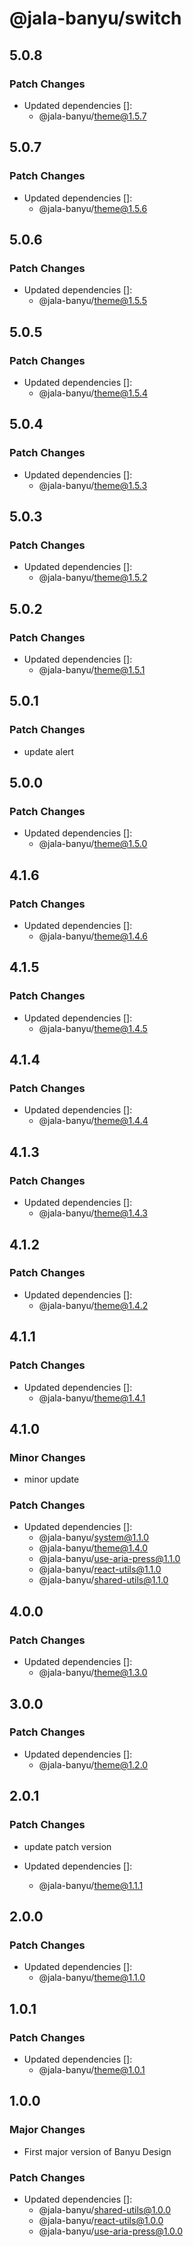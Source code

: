 # @jala-banyu/switch

## 5.0.8

### Patch Changes

- Updated dependencies []:
  - @jala-banyu/theme@1.5.7

## 5.0.7

### Patch Changes

- Updated dependencies []:
  - @jala-banyu/theme@1.5.6

## 5.0.6

### Patch Changes

- Updated dependencies []:
  - @jala-banyu/theme@1.5.5

## 5.0.5

### Patch Changes

- Updated dependencies []:
  - @jala-banyu/theme@1.5.4

## 5.0.4

### Patch Changes

- Updated dependencies []:
  - @jala-banyu/theme@1.5.3

## 5.0.3

### Patch Changes

- Updated dependencies []:
  - @jala-banyu/theme@1.5.2

## 5.0.2

### Patch Changes

- Updated dependencies []:
  - @jala-banyu/theme@1.5.1

## 5.0.1

### Patch Changes

- update alert

## 5.0.0

### Patch Changes

- Updated dependencies []:
  - @jala-banyu/theme@1.5.0

## 4.1.6

### Patch Changes

- Updated dependencies []:
  - @jala-banyu/theme@1.4.6

## 4.1.5

### Patch Changes

- Updated dependencies []:
  - @jala-banyu/theme@1.4.5

## 4.1.4

### Patch Changes

- Updated dependencies []:
  - @jala-banyu/theme@1.4.4

## 4.1.3

### Patch Changes

- Updated dependencies []:
  - @jala-banyu/theme@1.4.3

## 4.1.2

### Patch Changes

- Updated dependencies []:
  - @jala-banyu/theme@1.4.2

## 4.1.1

### Patch Changes

- Updated dependencies []:
  - @jala-banyu/theme@1.4.1

## 4.1.0

### Minor Changes

- minor update

### Patch Changes

- Updated dependencies []:
  - @jala-banyu/system@1.1.0
  - @jala-banyu/theme@1.4.0
  - @jala-banyu/use-aria-press@1.1.0
  - @jala-banyu/react-utils@1.1.0
  - @jala-banyu/shared-utils@1.1.0

## 4.0.0

### Patch Changes

- Updated dependencies []:
  - @jala-banyu/theme@1.3.0

## 3.0.0

### Patch Changes

- Updated dependencies []:
  - @jala-banyu/theme@1.2.0

## 2.0.1

### Patch Changes

- update patch version

- Updated dependencies []:
  - @jala-banyu/theme@1.1.1

## 2.0.0

### Patch Changes

- Updated dependencies []:
  - @jala-banyu/theme@1.1.0

## 1.0.1

### Patch Changes

- Updated dependencies []:
  - @jala-banyu/theme@1.0.1

## 1.0.0

### Major Changes

- First major version of Banyu Design

### Patch Changes

- Updated dependencies []:
  - @jala-banyu/shared-utils@1.0.0
  - @jala-banyu/react-utils@1.0.0
  - @jala-banyu/use-aria-press@1.0.0
